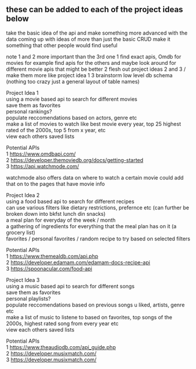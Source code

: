 <!-- # Project Ideas

In this file (but not restricted to), you can use to get used to working on this repository and jot down project ideas to easily be shared with your mentors and to keep the history of! -->

these can be added to each of the project ideas below 
-----------------------------------------------------

take the basic idea of the api and make something more advanced with the data
coming up with ideas of more than just the basic CRUD
make it something that other people would find useful

note 1 and 2 more important than the 3rd one 
1 find exact apis, Omdb for movies for example find apis for the others and maybe look around for different movie apis that might be better
2 flesh out project ideas 2 and 3 / make them more like project idea 1
3 brainstorm low level db schema (nothing too crazy just a general layout of table names)

Project Idea 1\
using a movie based api to search for different movies\
save them as favorites\
personal rankings?\
populate reccomendations based on actors, genre etc\
make a list of movies to watch like best movie every year, top 25 highest rated of the 2000s, top 5 from x year, etc\
view each others saved lists

Potential APIs\
1 https://www.omdbapi.com/ \
2 https://developer.themoviedb.org/docs/getting-started \
3 https://api.watchmode.com/

watchmode also offers data on where to watch a certain movie could add that on to the pages that have movie info

Project Idea 2\
using a food based api to search for different recipes\
can use various filters like dietary restrictions, prefernce etc (can further be broken down into bkfst lunch din snacks)\
a meal plan for everyday of the week / month \
a gathering of ingredients for everything that the meal plan has on it (a grocery list)\
favorites / personal favorites / random recipe to try based on selected filters

Potential APIs\
1 https://www.themealdb.com/api.php \
2 https://developer.edamam.com/edamam-docs-recipe-api \
3 https://spoonacular.com/food-api 

Project Idea 3\
using a music based api to search for different songs\
save them as favorites\
personal playlists?\
populate reccomendations based on previous songs u liked, artists, genre etc\
make a list of music to listene to based on favorites, top songs of the 2000s, highest rated song from every year etc\
view each others saved lists

Potential APIs\
1 https://www.theaudiodb.com/api_guide.php \
2 https://developer.musixmatch.com/ \
3 https://developer.musixmatch.com/ 